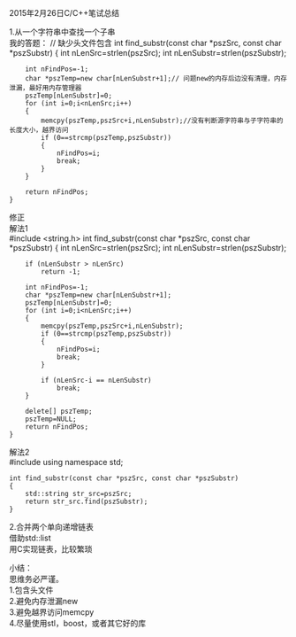 2015年2月26日C/C++笔试总结<br/>

1.从一个字符串中查找一个子串<br/>
我的答题：
    // 缺少头文件包含
    int find_substr(const char *pszSrc, const char *pszSubstr)
    {
    	int nLenSrc=strlen(pszSrc);
    	int nLenSubstr=strlen(pszSubstr);
    
    	int nFindPos=-1;
    	char *pszTemp=new char[nLenSubstr+1];// 问题new的内存后边没有清理，内存泄漏，最好用内存管理器
    	pszTemp[nLenSubstr]=0;
    	for (int i=0;i<nLenSrc;i++)
    	{
		    memcpy(pszTemp,pszSrc+i,nLenSubstr);//没有判断源字符串与子字符串的长度大小，越界访问
    		if (0==strcmp(pszTemp,pszSubstr))
	    	{
    			nFindPos=i;
	    		break;
		    }
    	}
    
    	return nFindPos;
    }

修正<br/>
解法1<br/>
    #include <string.h>
    int find_substr(const char *pszSrc, const char *pszSubstr)
    {
    	int nLenSrc=strlen(pszSrc);
    	int nLenSubstr=strlen(pszSubstr);
    
	    if (nLenSubstr > nLenSrc)
    		return -1;
    
	    int nFindPos=-1;
    	char *pszTemp=new char[nLenSubstr+1];
	    pszTemp[nLenSubstr]=0;
    	for (int i=0;i<nLenSrc;i++)
	    {
    		memcpy(pszTemp,pszSrc+i,nLenSubstr);
    		if (0==strcmp(pszTemp,pszSubstr))
    		{
	    		nFindPos=i;
		    	break;
    		}
    
	    	if (nLenSrc-i == nLenSubstr)
		        break;
    	}

    	delete[] pszTemp;
    	pszTemp=NULL;
	    return nFindPos;
    }

解法2<br/>
	#include <string>
	using namespace std;

    int find_substr(const char *pszSrc, const char *pszSubstr)
    {
		std::string str_src=pszSrc;
		return str_src.find(pszSubstr);
	}


2.合并两个单向递增链表<br/>
借助std::list<br/>
用C实现链表，比较繁琐<br/>


小结：<br/>
思维务必严谨。<br/>
1.包含头文件<br/>
2.避免内存泄漏new<br/>
3.避免越界访问memcpy<br/>
4.尽量使用stl，boost，或者其它好的库<br/>